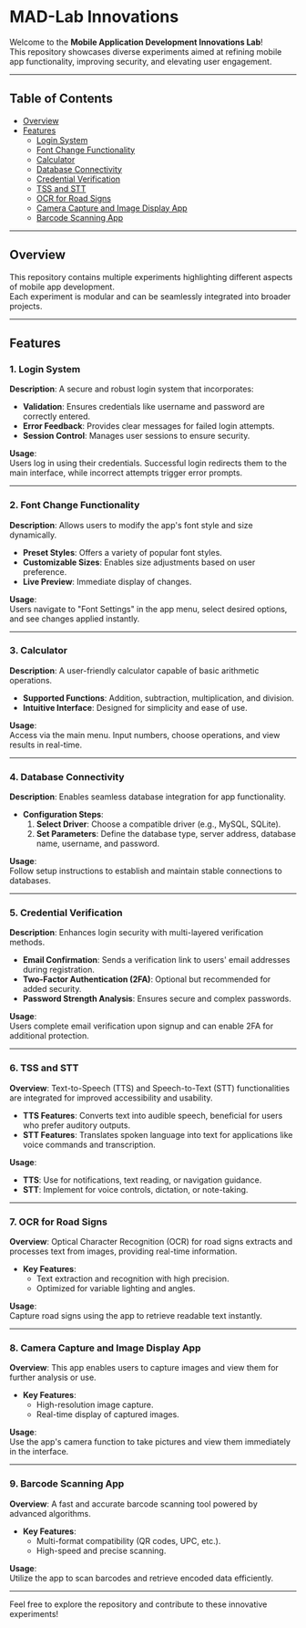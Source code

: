 # **MAD-Lab Innovations**

Welcome to the **Mobile Application Development Innovations Lab**!  
This repository showcases diverse experiments aimed at refining mobile app functionality, improving security, and elevating user engagement.

---

## **Table of Contents**
- [Overview](#overview)
- [Features](#features)
  - [Login System](#1-login-system)
  - [Font Change Functionality](#2-font-change-functionality)
  - [Calculator](#3-calculator)
  - [Database Connectivity](#4-database-connectivity)
  - [Credential Verification](#5-credential-verification)
  - [TSS and STT](#6-tss-and-stt)
  - [OCR for Road Signs](#7-ocr-for-road-signs)
  - [Camera Capture and Image Display App](#8-camera-capture-and-image-display-app)
  - [Barcode Scanning App](#9-barcode-scanning-app)

---

## **Overview**

This repository contains multiple experiments highlighting different aspects of mobile app development.  
Each experiment is modular and can be seamlessly integrated into broader projects.

---

## **Features**

### **1. Login System**
**Description**: A secure and robust login system that incorporates:  
- **Validation**: Ensures credentials like username and password are correctly entered.  
- **Error Feedback**: Provides clear messages for failed login attempts.  
- **Session Control**: Manages user sessions to ensure security.  

**Usage**:  
Users log in using their credentials. Successful login redirects them to the main interface, while incorrect attempts trigger error prompts.

---

### **2. Font Change Functionality**
**Description**: Allows users to modify the app's font style and size dynamically.  
- **Preset Styles**: Offers a variety of popular font styles.  
- **Customizable Sizes**: Enables size adjustments based on user preference.  
- **Live Preview**: Immediate display of changes.  

**Usage**:  
Users navigate to "Font Settings" in the app menu, select desired options, and see changes applied instantly.

---

### **3. Calculator**
**Description**: A user-friendly calculator capable of basic arithmetic operations.  
- **Supported Functions**: Addition, subtraction, multiplication, and division.  
- **Intuitive Interface**: Designed for simplicity and ease of use.  

**Usage**:  
Access via the main menu. Input numbers, choose operations, and view results in real-time.

---

### **4. Database Connectivity**
**Description**: Enables seamless database integration for app functionality.  
- **Configuration Steps**:  
  1. **Select Driver**: Choose a compatible driver (e.g., MySQL, SQLite).  
  2. **Set Parameters**: Define the database type, server address, database name, username, and password.  

**Usage**:  
Follow setup instructions to establish and maintain stable connections to databases.

---

### **5. Credential Verification**
**Description**: Enhances login security with multi-layered verification methods.  
- **Email Confirmation**: Sends a verification link to users' email addresses during registration.  
- **Two-Factor Authentication (2FA)**: Optional but recommended for added security.  
- **Password Strength Analysis**: Ensures secure and complex passwords.  

**Usage**:  
Users complete email verification upon signup and can enable 2FA for additional protection.

---

### **6. TSS and STT**
**Overview**: Text-to-Speech (TTS) and Speech-to-Text (STT) functionalities are integrated for improved accessibility and usability.  
- **TTS Features**: Converts text into audible speech, beneficial for users who prefer auditory outputs.  
- **STT Features**: Translates spoken language into text for applications like voice commands and transcription.  

**Usage**:  
- **TTS**: Use for notifications, text reading, or navigation guidance.  
- **STT**: Implement for voice controls, dictation, or note-taking.

---

### **7. OCR for Road Signs**
**Overview**: Optical Character Recognition (OCR) for road signs extracts and processes text from images, providing real-time information.  
- **Key Features**:  
  - Text extraction and recognition with high precision.  
  - Optimized for variable lighting and angles.  

**Usage**:  
Capture road signs using the app to retrieve readable text instantly.

---

### **8. Camera Capture and Image Display App**
**Overview**: This app enables users to capture images and view them for further analysis or use.  
- **Key Features**:  
  - High-resolution image capture.  
  - Real-time display of captured images.  

**Usage**:  
Use the app's camera function to take pictures and view them immediately in the interface.

---

### **9. Barcode Scanning App**
**Overview**: A fast and accurate barcode scanning tool powered by advanced algorithms.  
- **Key Features**:  
  - Multi-format compatibility (QR codes, UPC, etc.).  
  - High-speed and precise scanning.  

**Usage**:  
Utilize the app to scan barcodes and retrieve encoded data efficiently.

---

Feel free to explore the repository and contribute to these innovative experiments!
